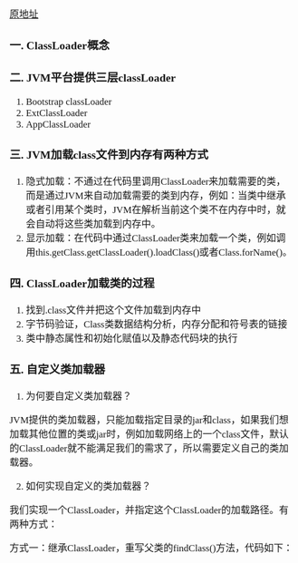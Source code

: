 <span  style="font-family: Simsun,serif; font-size: 17px; ">

[原地址](https://www.cnblogs.com/xujian2014/p/5551153.html)

### 一. ClassLoader概念

### 二. JVM平台提供三层classLoader

1. Bootstrap classLoader
2. ExtClassLoader
3. AppClassLoader

### 三. JVM加载class文件到内存有两种方式

1. 隐式加载：不通过在代码里调用ClassLoader来加载需要的类，而是通过JVM来自动加载需要的类到内存，例如：当类中继承或者引用某个类时，JVM在解析当前这个类不在内存中时，就会自动将这些类加载到内存中。
2. 显示加载：在代码中通过ClassLoader类来加载一个类，例如调用this.getClass.getClassLoader().loadClass()或者Class.forName()。

### 四. ClassLoader加载类的过程

1. 找到.class文件并把这个文件加载到内存中
2. 字节码验证，Class类数据结构分析，内存分配和符号表的链接
3. 类中静态属性和初始化赋值以及静态代码块的执行

### 五. 自定义类加载器

1. 为何要自定义类加载器？

JVM提供的类加载器，只能加载指定目录的jar和class，如果我们想加载其他位置的类或jar时，例如加载网络上的一个class文件，默认的ClassLoader就不能满足我们的需求了，所以需要定义自己的类加载器。 

2. 如何实现自定义的类加载器？

我们实现一个ClassLoader，并指定这个ClassLoader的加载路径。有两种方式：

方式一：继承ClassLoader，重写父类的findClass()方法，代码如下：


</span>